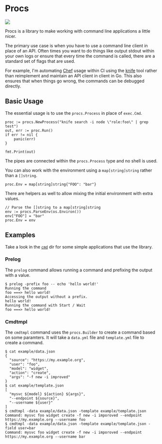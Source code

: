 # Procs

![](https://travis-ci.org/ionrock/procs.svg?branch=master)

Procs is a library to make working with command line applications a
little nicer.

The primary use case is when you have to use a command line client in
place of an API. Often times you want to do things like output stdout
within your own logs or ensure that every time the command is called,
there are a standard set of flags that are used.

For example, I'm automating [Chef](https://chef.io) usage within CI
using the [knife]() tool rather than reimplement and maintain an API
client in client in Go. This also ensures that when things go wrong,
the commands can be debugged directly.

## Basic Usage

The essential usage is to use the `procs.Process` in place of `exec.Cmd`.

```
proc := procs.NewProcess("knife search -i node \"role:foo\" | grep test")
out, err := proc.Run()
if err != nil {
	panic(err)
}

fmt.Print(out)
```

The pipes are connected within the `procs.Process` type and no shell is used.

You can also work with the environment using a `map[string]string`
rather than a `[]string`.

```
proc.Env = map[string]string{"FOO": "bar"}
```

There are helpers as well to allow mixing the initial environment with extra values.

```
// Parse the []string to a map[string]string
env := procs.ParseEnv(os.Environ())
env["FOO"] = "bar"
proc.Env = env
```

## Examples

Take a look in the [`cmd`](./cmd/) dir for some simple applications
that use the library.

### Prelog

The `prelog` command allows running a command and prefixing the output
with a value.

```
$ prelog -prefix foo -- echo 'hello world!'
Running the command
foo ===> hello world!
Accessing the output without a prefix.
hello world!
Running the command with Start / Wait
foo ===> hello world!
```

### Cmdtmpl

The `cmdtmpl` command uses the `procs.Builder` to create a command
based on some paramters. It will take a `data.yml` file and
`template.yml` file to create a command.

```
$ cat example/data.json
{
  "source": "https://my.example.org",
  "user": "foo",
  "model": "widget",
  "action": "create",
  "args": "-f new -i improved"
}
$ cat example/template.json
[
  "mysvc ${model} ${action} ${args}",
  "--endpoint ${source}",
  "--username ${user}"
]
$ cmdtmpl -data example/data.json -template example/template.json
Command: mysvc foo widget create -f new -i imporoved --endpoint https://my.example.org --username foo
$ cmdtmpl -data example/data.json -template example/template.json -field user=bar
Command: mysvc foo widget create -f new -i imporoved --endpoint https://my.example.org --username bar
```
